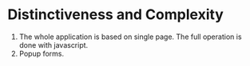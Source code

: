 # Distinctiveness and Complexity
1. The whole application is based on single page. The full operation is done with javascript. 
2. Popup forms.